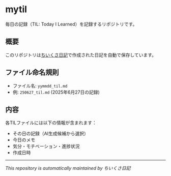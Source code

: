 # mytil

毎日の記録（TIL: Today I Learned）を記録するリポジトリです。

## 概要

このリポジトリは[ちいくさ日記](https://chiikusa-diary.fly.dev)で作成された日記を自動で保存しています。

## ファイル命名規則

- ファイル名: `yymmdd_til.md`
- 例: `250627_til.md` (2025年6月27日の記録)

## 内容

各TILファイルには以下の情報が含まれます：

- その日の記録（AI生成候補から選択）
- 今日のメモ
- 気分・モチベーション・進捗状況
- 作成日時

---
*This repository is automatically maintained by ちいくさ日記*
